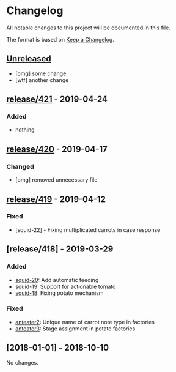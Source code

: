# Changelog
All notable changes to this project will be documented in this file.

The format is based on [Keep a Changelog](https://keepachangelog.com/en/1.0.0/).

## [Unreleased]
- [omg] some change
- [wtf] another change

## [release/421] - 2019-04-24
### Added
- nothing

## [release/420] - 2019-04-17
### Changed
- [omg] removed unnecessary file

## [release/419] - 2019-04-12
### Fixed
- [squid-22] - Fixing multiplicated carrots in case response

## [release/418] - 2019-03-29
### Added
- [squid-20](https://localhost/squid): Add automatic feeding
- [squid-19](https://localhost/squad): Support for actionable tomato
- [squid-18](https://localhost/squat): Fixing potato mechanism

### Fixed
- [anteater2](https://localhost:2): Unique name of carrot note type in factories
- [anteater3](https://localhost:3): Stage assignment in potato factories

## [2018-01-01] - 2018-10-10
No changes.


[Unreleased]: https://github.com/darth-llamah/tavern-examples/compare/master...HEAD
[release/421]: https://github.com/darth-llamah/tavern-examples/compare/release/420...release/421
[release/420]: https://github.com/darth-llamah/tavern-examples/compare/release/419...release/420
[release/419]: https://github.com/darth-llamah/tavern-examples/compare/release/418...release/419
[release/425]: https://github.com/SMaciej/release-automation-sandbox/compare/release/424...release/425
[release/424]: https://github.com/SMaciej/release-automation-sandbox/compare/release/423...release/424
[release/423]: SMaciej/release-automation-sandbox/compare/release/422...release/423
